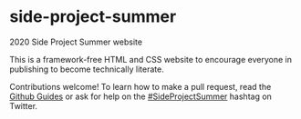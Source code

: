 # side-project-summer
2020 Side Project Summer website

This is a framework-free HTML and CSS website to encourage everyone in publishing to become technically literate.

Contributions welcome! To learn how to make a pull request, read the [Github Guides](https://guides.github.com/activities/hello-world/#pr) or ask for help on the [#SideProjectSummer](https://twitter.com/search?q=%23sideprojectsummer&src=recent_search_click&f=live) hashtag on Twitter.
